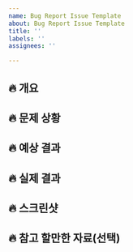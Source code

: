 ```yaml
---
name: Bug Report Issue Template
about: Bug Report Issue Template
title: ''
labels: ''
assignees: ''

---
```


## 🔥 개요
> 

## 🔥 문제 상황

## 🔥 예상 결과

## 🔥 실제 결과

## 🔥 스크린샷

## 🔥 참고 할만한 자료(선택)
